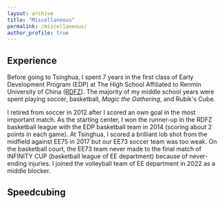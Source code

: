 ```yaml
---
layout: archive
title: "Miscellaneous"
permalink: /miscellaneous/
author_profile: true
---
```


Experience
------
Before going to Tsinghua, I spent 7 years in the first class of Early Development Program (EDP) at The High School Affiliated to Renmin University of China ([RDFZ](https://www.rdfz.cn/en/)). The majority of my middle school years were spent playing soccer, basketball, *Magic the Gathering*, and Rubik's Cube. 

I retired from soccer in 2012 after I scored an own goal in the most important match. As the starting center, I won the runner-up in the RDFZ basketball league with the EDP basketball team in 2014 (scoring about 2 points in each game). At Tsinghua, I scored a brilliant lob shot from the midfield against EE75 in 2017 but our EE73 soccer team was too weak. On the basketball court, the EE73 team never made to the final match of INFINITY CUP (basketball league of EE department) because of never-ending injuries. I joined the volleyball team of EE department in 2022 as a middle blocker.

Speedcubing
------
